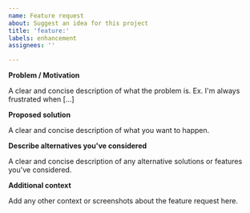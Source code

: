 ```yaml
---
name: Feature request
about: Suggest an idea for this project
title: 'feature:'
labels: enhancement
assignees: ''

---
```


**Problem / Motivation**

A clear and concise description of what the problem is. Ex. I'm always frustrated when [...]

**Proposed solution**

A clear and concise description of what you want to happen.

**Describe alternatives you've considered**

A clear and concise description of any alternative solutions or features you've considered.

**Additional context**

Add any other context or screenshots about the feature request here.

